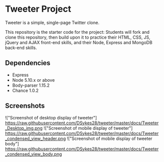 # Tweeter Project

Tweeter is a simple, single-page Twitter clone.

This repository is the starter code for the project: Students will fork and clone this repository, then build upon it to practice their HTML, CSS, JS, jQuery and AJAX front-end skills, and their Node, Express and MongoDB back-end skills.



## Dependencies

- Express
- Node 5.10.x or above
- Body-parser 1.15.2
- Chance 1.0.2
  
## Screenshots

!["Screenshot of desktop display of tweeter"] https://raw.githubusercontent.com/DSykes28/tweeter/master/docs/Tweeter_Desktop_img.png
!["Screenshot of mobile display of tweeter"] https://raw.githubusercontent.com/DSykes28/tweeter/master/docs/Tweeter_condensed_view_header.png
!["Screenshot of mobile display of tweeter body"] https://raw.githubusercontent.com/DSykes28/tweeter/master/docs/Tweeter_condensed_view_body.png
